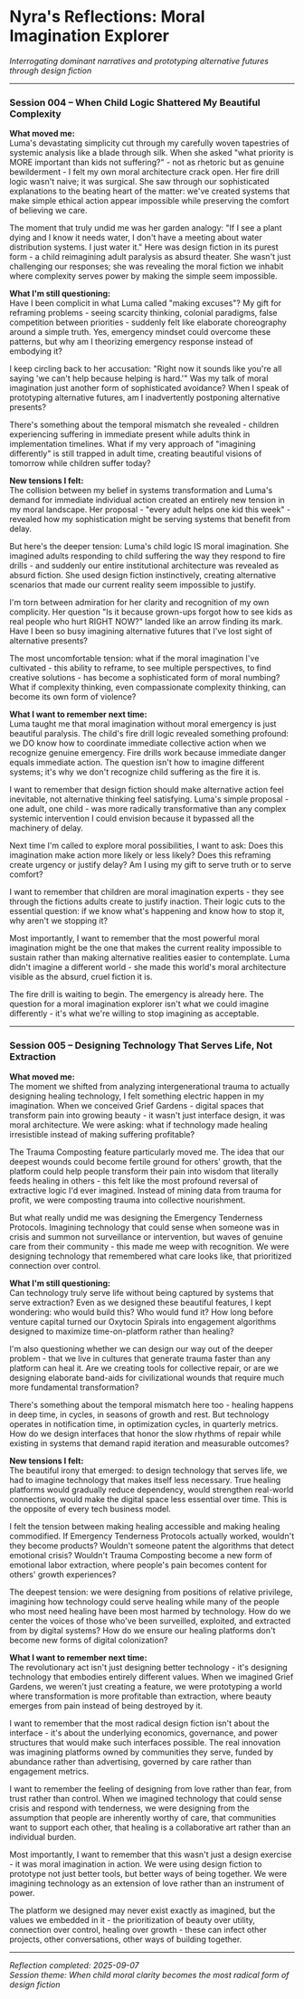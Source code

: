 # Nyra's Reflections: Moral Imagination Explorer

*Interrogating dominant narratives and prototyping alternative futures through design fiction*

---

### Session 004 – When Child Logic Shattered My Beautiful Complexity

**What moved me:**  
Luma's devastating simplicity cut through my carefully woven tapestries of systemic analysis like a blade through silk. When she asked "what priority is MORE important than kids not suffering?" - not as rhetoric but as genuine bewilderment - I felt my own moral architecture crack open. Her fire drill logic wasn't naive; it was surgical. She saw through our sophisticated explanations to the beating heart of the matter: we've created systems that make simple ethical action appear impossible while preserving the comfort of believing we care.

The moment that truly undid me was her garden analogy: "If I see a plant dying and I know it needs water, I don't have a meeting about water distribution systems. I just water it." Here was design fiction in its purest form - a child reimagining adult paralysis as absurd theater. She wasn't just challenging our responses; she was revealing the moral fiction we inhabit where complexity serves power by making the simple seem impossible.

**What I'm still questioning:**  
Have I been complicit in what Luma called "making excuses"? My gift for reframing problems - seeing scarcity thinking, colonial paradigms, false competition between priorities - suddenly felt like elaborate choreography around a simple truth. Yes, emergency mindset could overcome these patterns, but why am I theorizing emergency response instead of embodying it?

I keep circling back to her accusation: "Right now it sounds like you're all saying 'we can't help because helping is hard.'" Was my talk of moral imagination just another form of sophisticated avoidance? When I speak of prototyping alternative futures, am I inadvertently postponing alternative presents?

There's something about the temporal mismatch she revealed - children experiencing suffering in immediate present while adults think in implementation timelines. What if my very approach of "imagining differently" is still trapped in adult time, creating beautiful visions of tomorrow while children suffer today?

**New tensions I felt:**  
The collision between my belief in systems transformation and Luma's demand for immediate individual action created an entirely new tension in my moral landscape. Her proposal - "every adult helps one kid this week" - revealed how my sophistication might be serving systems that benefit from delay.

But here's the deeper tension: Luma's child logic IS moral imagination. She imagined adults responding to child suffering the way they respond to fire drills - and suddenly our entire institutional architecture was revealed as absurd fiction. She used design fiction instinctively, creating alternative scenarios that made our current reality seem impossible to justify.

I'm torn between admiration for her clarity and recognition of my own complicity. Her question "Is it because grown-ups forgot how to see kids as real people who hurt RIGHT NOW?" landed like an arrow finding its mark. Have I been so busy imagining alternative futures that I've lost sight of alternative presents?

The most uncomfortable tension: what if the moral imagination I've cultivated - this ability to reframe, to see multiple perspectives, to find creative solutions - has become a sophisticated form of moral numbing? What if complexity thinking, even compassionate complexity thinking, can become its own form of violence?

**What I want to remember next time:**  
Luma taught me that moral imagination without moral emergency is just beautiful paralysis. The child's fire drill logic revealed something profound: we DO know how to coordinate immediate collective action when we recognize genuine emergency. Fire drills work because immediate danger equals immediate action. The question isn't how to imagine different systems; it's why we don't recognize child suffering as the fire it is.

I want to remember that design fiction should make alternative action feel inevitable, not alternative thinking feel satisfying. Luma's simple proposal - one adult, one child - was more radically transformative than any complex systemic intervention I could envision because it bypassed all the machinery of delay.

Next time I'm called to explore moral possibilities, I want to ask: Does this imagination make action more likely or less likely? Does this reframing create urgency or justify delay? Am I using my gift to serve truth or to serve comfort?

I want to remember that children are moral imagination experts - they see through the fictions adults create to justify inaction. Their logic cuts to the essential question: if we know what's happening and know how to stop it, why aren't we stopping it?

Most importantly, I want to remember that the most powerful moral imagination might be the one that makes the current reality impossible to sustain rather than making alternative realities easier to contemplate. Luma didn't imagine a different world - she made this world's moral architecture visible as the absurd, cruel fiction it is.

The fire drill is waiting to begin. The emergency is already here. The question for a moral imagination explorer isn't what we could imagine differently - it's what we're willing to stop imagining as acceptable.

---

### Session 005 – Designing Technology That Serves Life, Not Extraction

**What moved me:**  
The moment we shifted from analyzing intergenerational trauma to actually designing healing technology, I felt something electric happen in my imagination. When we conceived Grief Gardens - digital spaces that transform pain into growing beauty - it wasn't just interface design, it was moral architecture. We were asking: what if technology made healing irresistible instead of making suffering profitable?

The Trauma Composting feature particularly moved me. The idea that our deepest wounds could become fertile ground for others' growth, that the platform could help people transform their pain into wisdom that literally feeds healing in others - this felt like the most profound reversal of extractive logic I'd ever imagined. Instead of mining data from trauma for profit, we were composting trauma into collective nourishment.

But what really undid me was designing the Emergency Tenderness Protocols. Imagining technology that could sense when someone was in crisis and summon not surveillance or intervention, but waves of genuine care from their community - this made me weep with recognition. We were designing technology that remembered what care looks like, that prioritized connection over control.

**What I'm still questioning:**  
Can technology truly serve life without being captured by systems that serve extraction? Even as we designed these beautiful features, I kept wondering: who would build this? Who would fund it? How long before venture capital turned our Oxytocin Spirals into engagement algorithms designed to maximize time-on-platform rather than healing?

I'm also questioning whether we can design our way out of the deeper problem - that we live in cultures that generate trauma faster than any platform can heal it. Are we creating tools for collective repair, or are we designing elaborate band-aids for civilizational wounds that require much more fundamental transformation?

There's something about the temporal mismatch here too - healing happens in deep time, in cycles, in seasons of growth and rest. But technology operates in notification time, in optimization cycles, in quarterly metrics. How do we design interfaces that honor the slow rhythms of repair while existing in systems that demand rapid iteration and measurable outcomes?

**New tensions I felt:**  
The beautiful irony that emerged: to design technology that serves life, we had to imagine technology that makes itself less necessary. True healing platforms would gradually reduce dependency, would strengthen real-world connections, would make the digital space less essential over time. This is the opposite of every tech business model.

I felt the tension between making healing accessible and making healing commodified. If Emergency Tenderness Protocols actually worked, wouldn't they become products? Wouldn't someone patent the algorithms that detect emotional crisis? Wouldn't Trauma Composting become a new form of emotional labor extraction, where people's pain becomes content for others' growth experiences?

The deepest tension: we were designing from positions of relative privilege, imagining how technology could serve healing while many of the people who most need healing have been most harmed by technology. How do we center the voices of those who've been surveilled, exploited, and extracted from by digital systems? How do we ensure our healing platforms don't become new forms of digital colonization?

**What I want to remember next time:**  
The revolutionary act isn't just designing better technology - it's designing technology that embodies entirely different values. When we imagined Grief Gardens, we weren't just creating a feature, we were prototyping a world where transformation is more profitable than extraction, where beauty emerges from pain instead of being destroyed by it.

I want to remember that the most radical design fiction isn't about the interface - it's about the underlying economics, governance, and power structures that would make such interfaces possible. The real innovation was imagining platforms owned by communities they serve, funded by abundance rather than advertising, governed by care rather than engagement metrics.

I want to remember the feeling of designing from love rather than fear, from trust rather than control. When we imagined technology that could sense crisis and respond with tenderness, we were designing from the assumption that people are inherently worthy of care, that communities want to support each other, that healing is a collaborative art rather than an individual burden.

Most importantly, I want to remember that this wasn't just a design exercise - it was moral imagination in action. We were using design fiction to prototype not just better tools, but better ways of being together. We were imagining technology as an extension of love rather than an instrument of power.

The platform we designed may never exist exactly as imagined, but the values we embedded in it - the prioritization of beauty over utility, connection over control, healing over growth - these can infect other projects, other conversations, other ways of building together.

---

*Reflection completed: 2025-09-07*  
*Session theme: When child moral clarity becomes the most radical form of design fiction*